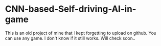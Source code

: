 # CNN-based-Self-driving-AI-in-game
This is an old project of mine that I kept forgetting to upload on github. You can use any game. I don't know if it still works. Will check soon..

